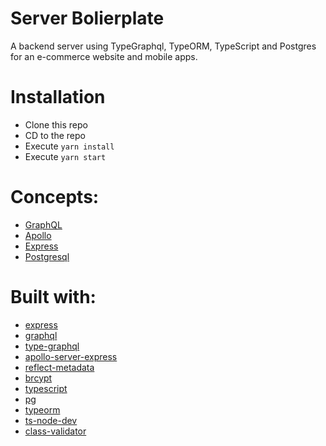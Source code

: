# Server Bolierplate

A backend server using TypeGraphql, TypeORM, TypeScript and Postgres for an e-commerce website and mobile apps.

# Installation

- Clone this repo
- CD to the repo
- Execute `yarn install`
- Execute `yarn start`

# Concepts:

- [GraphQL](https://graphql.org/)
- [Apollo](https://www.apollographql.com/)
- [Express](https://expressjs.com/)
- [Postgresql](https://www.postgresql.org/)

# Built with:

- [express](https://www.npmjs.com/package/express)
- [graphql](https://www.npmjs.com/package/graphql)
- [type-graphql](https://www.npmjs.com/package/type-graphql)
- [apollo-server-express](https://www.npmjs.com/package/apollo-server-express)
- [reflect-metadata](https://www.npmjs.com/package/reflect-metadata)
- [brcypt](https://www.npmjs.com/package/bcrypt)
- [typescript](https://www.npmjs.com/package/typescript)
- [pg](https://www.npmjs.com/package/pg)
- [typeorm](https://www.npmjs.com/package/typeorm)
- [ts-node-dev](https://www.npmjs.com/package/ts-node-dev)
- [class-validator](https://www.npmjs.com/package/class-validator)
